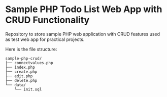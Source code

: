 # Sample PHP Todo List Web App with CRUD Functionality
Repository to store sample PHP web application with CRUD features used as test web app for practical projects. 

Here is the file structure:
```
sample-php-crud/
├── connectvalues.php
├── index.php
├── create.php
├── edit.php
├── delete.php
└── data/
    └── init.sql
```
